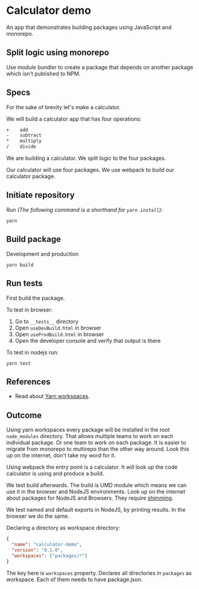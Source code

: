 # Calculator demo

An app that demonstrates building packages using JavaScript and monorepo.

## Split logic using monorepo

Use module bundler to create a package that depends on another package which isn't published to NPM.

## Specs

For the sake of brevity let's make a calculator.

We will build a calculator app that has four operations:

```txt
+    add
-    subtract
*    multiply
/    divide
```

We are building a calculator. We split logic to the four packages.

Our calculator will use four packages. We use webpack to build our calculator package.

## Initiate repository

Run _(The following command is a shorthand for `yarn install`)_:

```terminal
yarn
```

## Build package

Development and production

```terminal
yarn build
```

## Run tests

First build the package.

To test in browser:

1. Go to `__tests__` directory
2. Open `useDevBuild.html` in browser
3. Open `useProdBuild.html` in browser
4. Open the developer console and verify that output is there

To test in nodejs run:

```terminal
yarn test
```

## References

- Read about [Yarn workspaces](https://yarnpkg.com/features/workspaces).

## Outcome

Using yarn workspaces every package will be installed in the root `node_modules`
directory. That allows multiple teams to work on each individual package. Or
one team to work on each package. It is easier to migrate from monorepo to
multirepo than the other way around. Look this up on the internet, don't take
my word for it.

Using webpack the entry point is a calculator. It will look up the code
calculator is using and produce a build.

We test build afterwards. The build is UMD module which means we can use it in
the browser and NodeJS environments. Look up on the internet about packages for
NodeJS and Browsers. They require
[shimming](https://developer.mozilla.org/en-US/docs/Glossary/Shim).

We test named and default exports in NodeJS, by printing results. In the browser
we do the same.

Declaring a directory as workspace directory:

```json
{
  "name": "calculator-demo",
  "version": "0.1.0",
  "workspaces": ["packages/*"]
}
```

The key here is `workspaces` property. Declares all directories in `packages`
as workspace. Each of them needs to have package.json.
